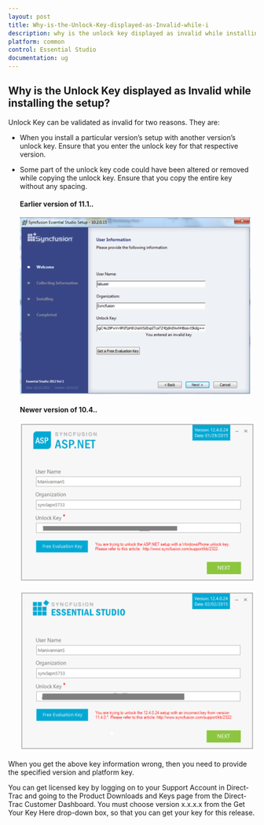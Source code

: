 ```yaml
---
layout: post
title: Why-is-the-Unlock-Key-displayed-as-Invalid-while-i
description: why is the unlock key displayed as invalid while installing the setup?
platform: common
control: Essential Studio
documentation: ug
---
```


## Why is the Unlock Key displayed as Invalid while installing the setup?

Unlock Key can be validated as invalid for two reasons. They are:

* When you install a particular version’s setup with another version’s unlock key. Ensure that you enter the unlock key for that respective version.
* Some part of the unlock key code could have been altered or removed while copying the unlock key. Ensure that you copy the entire key without any spacing. 

  #### Earlier version of 11.1.*.*

  ![](Why-is-the-Unlock-Key-displayed-as-Invalid-while-i_images/Why-is-the-Unlock-Key-displayed-as-Invalid-while-i_img1.png)

  #### Newer version of 10.4.*.*

  ![](Why-is-the-Unlock-Key-displayed-as-Invalid-while-i_images/Why-is-the-Unlock-Key-displayed-as-Invalid-while-i_img2.png)

  ![](Why-is-the-Unlock-Key-displayed-as-Invalid-while-i_images/Why-is-the-Unlock-Key-displayed-as-Invalid-while-i_img3.png)


When you get the above key information wrong, then you need to provide the specified version and platform key. 

You can get licensed key by logging on to your Support Account in Direct-Trac and going to the Product Downloads and Keys page from the Direct-Trac Customer Dashboard. You must choose version x.x.x.x from the Get Your Key Here drop-down box, so that you can get your key for this release.